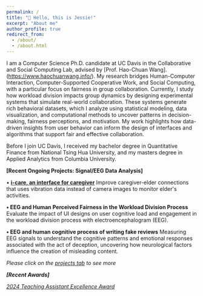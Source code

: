 ```yaml
---
permalink: /
title: "👋 Hello, this is Jessie!"
excerpt: "About me"
author_profile: true
redirect_from: 
  - /about/
  - /about.html
---
```


I am a Computer Science Ph.D. candidate at UC Davis in the Collaborative and Social Computing Lab, advised by [Prof. Hao-Chuan Wang]. (https://www.haochuanwang.info/). My research bridges Human-Computer Interaction, Computer-Supported Cooperative Work, and Social Computing, with a particular focus on fairness in group collaboration. Currently, I study how workload division impacts group dynamics by designing experimental systems that simulate real-world collaboration. These systems generate rich behavioral datasets, which I analyze using statistical modeling, data visualization, and computational methods to uncover patterns in decision-making, fairness perceptions, and motivation. My work highlights how data-driven insights from user behavior can inform the design of interfaces and algorithms that support fair and effective collaboration.

Before I join UC Davis, I received my bachelor degree in Quantitative Finance from National Tsing Hua University, and my masters degree in Applied Analytics from Columbia University.

**[Recent Ongoing Projects: Signal/EEG Data Analysis]**

• [**i-care, an interface for caregiver**](https://citris.ucdavis.edu/news/citris-supported-caregiving-project-moves-simulation-pilot-study)
Improve caregiver-elder connections that uses vibration data instead of camera images to monitor elder's activities.

**• EEG and Human Perceived Fairness in the Workload Division Process**
Evaluate the impact of UI designs on user cognitive load and engagement in the workload division process with electroencephalogram (EEG).

**• EEG and human cognitive process of writing fake reviews**
Measuring EEG signals to understand the cognitive patterns and emotional responses associated with the act of deception, uncovering how neurological factors influence the creation of misleading content.

<i> Please click on the [projects tab](https://jessie-jwl.github.io/portfolio/) to see more <i>

**[Recent Awards]**

[2024 Teaching Assistant Excellence Award](https://engineering.ucdavis.edu/news/departments-recognize-faculty-and-students-excellence-teaching-learning)


